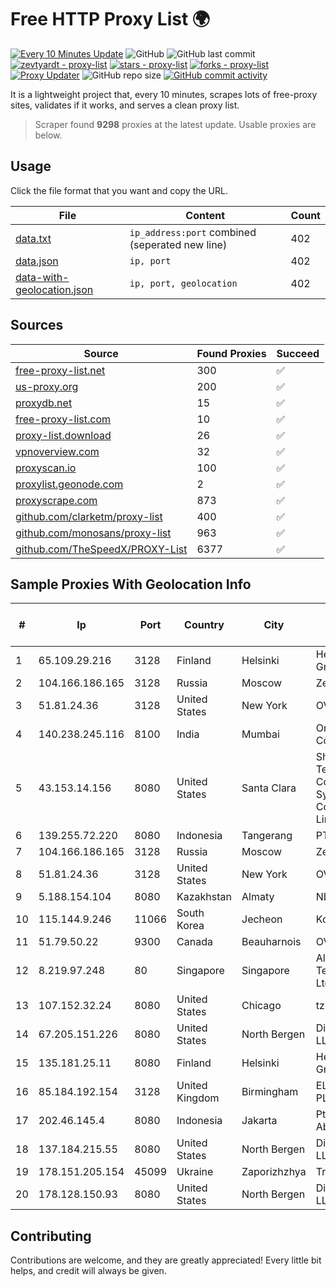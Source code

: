
# Free HTTP Proxy List 🌍

[![Every 10 Minutes Update](https://github.com/mertguvencli/http-proxy-list/actions/workflows/main.yml/badge.svg?branch=main)](https://github.com/mertguvencli/http-proxy-list/actions/workflows/main.yml)
![GitHub](https://img.shields.io/github/license/mertguvencli/http-proxy-list)
![GitHub last commit](https://img.shields.io/github/last-commit/mertguvencli/http-proxy-list)
[![zevtyardt - proxy-list](https://img.shields.io/static/v1?label=zevtyardt&message=proxy-list&color=blue&logo=github)](https://github.com/zevtyardt/proxy-list "Go to GitHub repo")
[![stars - proxy-list](https://img.shields.io/github/stars/zevtyardt/proxy-list?style=social)](https://github.com/zevtyardt/proxy-list)
[![forks - proxy-list](https://img.shields.io/github/forks/zevtyardt/proxy-list?style=social)](https://github.com/zevtyardt/proxy-list)
[![Proxy Updater](https://github.com/zevtyardt/proxy-list/workflows/Proxy%20Updater/badge.svg)](https://github.com/zevtyardt/proxy-list/actions?query=workflow:"Proxy+Updater")
![GitHub repo size](https://img.shields.io/github/repo-size/zevtyardt/proxy-list)
[![GitHub commit activity](https://img.shields.io/github/commit-activity/m/zevtyardt/proxy-list?logo=commits)](https://github.com/zevtyardt/proxy-list/commits/main)

It is a lightweight project that, every 10 minutes, scrapes lots of free-proxy sites, validates if it works, and serves a clean proxy list.

> Scraper found **9298** proxies at the latest update. Usable proxies are below.

## Usage

Click the file format that you want and copy the URL.

|File|Content|Count|
|----|-------|-----|
|[data.txt](https://raw.githubusercontent.com/mertguvencli/http-proxy-list/main/proxy-list/data.txt)|`ip_address:port` combined (seperated new line)|402|
|[data.json](https://raw.githubusercontent.com/mertguvencli/http-proxy-list/main/proxy-list/data.json)|`ip, port`|402|
|[data-with-geolocation.json](https://raw.githubusercontent.com/mertguvencli/http-proxy-list/main/proxy-list/data-with-geolocation.json)|`ip, port, geolocation`|402|

## Sources

|Source|Found Proxies|Succeed|
|------|-------------|-------|
|[free-proxy-list.net](https://free-proxy-list.net)|300|✅|
|[us-proxy.org](https://www.us-proxy.org)|200|✅|
|[proxydb.net](http://proxydb.net)|15|✅|
|[free-proxy-list.com](https://free-proxy-list.com/?page=&port=&type%5B%5D=http&type%5B%5D=https&up_time=0&search=Search)|10|✅|
|[proxy-list.download](https://www.proxy-list.download/HTTP)|26|✅|
|[vpnoverview.com](https://vpnoverview.com/privacy/anonymous-browsing/free-proxy-servers)|32|✅|
|[proxyscan.io](https://www.proxyscan.io)|100|✅|
|[proxylist.geonode.com](https://proxylist.geonode.com/api/proxy-list?limit=300&page=1&sort_by=lastChecked&sort_type=desc&protocols=http,https)|2|✅|
|[proxyscrape.com](https://api.proxyscrape.com/v2/?request=displayproxies&protocol=http&timeout=10000&country=all&ssl=all&anonymity=all)|873|✅|
|[github.com/clarketm/proxy-list](https://raw.githubusercontent.com/clarketm/proxy-list/master/proxy-list-raw.txt)|400|✅|
|[github.com/monosans/proxy-list](https://raw.githubusercontent.com/monosans/proxy-list/main/proxies/http.txt)|963|✅|
|[github.com/TheSpeedX/PROXY-List](https://raw.githubusercontent.com/TheSpeedX/PROXY-List/master/http.txt)|6377|✅|


## Sample Proxies With Geolocation Info

|#|Ip|Port|Country|City|Internet Service Provider|
|-|--|----|-------|----|-------------------------|
|1|65.109.29.216|3128|Finland|Helsinki|Hetzner Online GmbH|
|2|104.166.186.165|3128|Russia|Moscow|Zenlayer Inc|
|3|51.81.24.36|3128|United States|New York|OVH US LLC|
|4|140.238.245.116|8100|India|Mumbai|Oracle Corporation|
|5|43.153.14.156|8080|United States|Santa Clara|Shenzhen Tencent Computer Systems Company Limited|
|6|139.255.72.220|8080|Indonesia|Tangerang|PT. LINKNET|
|7|104.166.186.165|3128|Russia|Moscow|Zenlayer Inc|
|8|51.81.24.36|3128|United States|New York|OVH US LLC|
|9|5.188.154.104|8080|Kazakhstan|Almaty|NLS|
|10|115.144.9.246|11066|South Korea|Jecheon|Korea Telecom|
|11|51.79.50.22|9300|Canada|Beauharnois|OVH SAS|
|12|8.219.97.248|80|Singapore|Singapore|Alibaba (US) Technology Co., Ltd.|
|13|107.152.32.24|8080|United States|Chicago|tzulo, inc.|
|14|67.205.151.226|8080|United States|North Bergen|DigitalOcean, LLC|
|15|135.181.25.11|8080|Finland|Helsinki|Hetzner Online GmbH|
|16|85.184.192.154|3128|United Kingdom|Birmingham|ELITETELE.COM PLC|
|17|202.46.145.4|8080|Indonesia|Jakarta|Pt Mithaharum Abadi|
|18|137.184.215.55|8080|United States|North Bergen|DigitalOcean, LLC|
|19|178.151.205.154|45099|Ukraine|Zaporizhzhya|Triolan|
|20|178.128.150.93|8080|United States|North Bergen|DigitalOcean, LLC|



## Contributing

Contributions are welcome, and they are greatly appreciated! Every
little bit helps, and credit will always be given.

